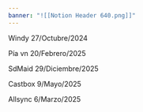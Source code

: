 ```yaml
---
banner: "![[Notion Header 640.png]]"
---
```

Windy 27/Octubre/2024

Pía vn 20/Febrero/2025

SdMaid 29/Diciembre/2025

Castbox 9/Mayo/2025

Allsync 6/Marzo/2025